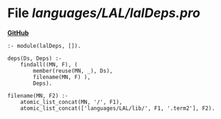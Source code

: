 # File _languages/LAL/lalDeps.pro_
**[GitHub](https://github.com/softlang/yas/blob/master/languages/LAL/lalDeps.pro)**
```
:- module(lalDeps, []).

deps(Ds, Deps) :-
    findall((MN, F), (
		member(reuse(MN, _), Ds),
		filename(MN, F) ),
	    Deps).

filename(MN, F2) :-
    atomic_list_concat(MN, '/', F1),
    atomic_list_concat(['languages/LAL/lib/', F1, '.term2'], F2).
```
